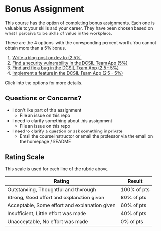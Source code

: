# Bonus Assignment

This course has the option of completing bonus assignments. Each one is valuable to your skills and your career. They have been chosen based on what I perceive to be skills of value in the workplace.

These are the 4 options, with the coresponding percent worth. You cannot obtain more than a 5% bonus.

1. [Write a blog post on dev.to (2.5%)](./bonus/option_1.md)
2. [Find a security vulnerability in the DCSIL Team App (5%)](./bonus/option_2.md)
3. [Find and fix a bug in the DCSIL Team App (2.5 - 5%)](./bonus/option_3_4.md)
4. [Implement a feature in the DCSIL Team App (2.5 - 5%)](./bonus/option_3_4.md)

Click into the options for more details.

## Questions or Concerns?

* I don't like part of this assignment
  * File an issue on this repo
* I need to clarify something about this assignment
  * File an issue on this repo
* I need to clarify a question or ask something in private
  * Email the course instructor or email the professor via the email on the homepage / README

## Rating Scale

This scale is used for each line of the rubric above.

| Rating | Result |
| --- | --- |
| Outstanding, Thoughtful and thorough | 100% of pts | 
| Strong, Good effort and explanation given | 80% of pts |
| Acceptable, Some effort and explanation given | 60% of pts |
| Insufficient, Little effort was made | 40% of pts |
| Unacceptable, No effort was made | 0% of pts |
